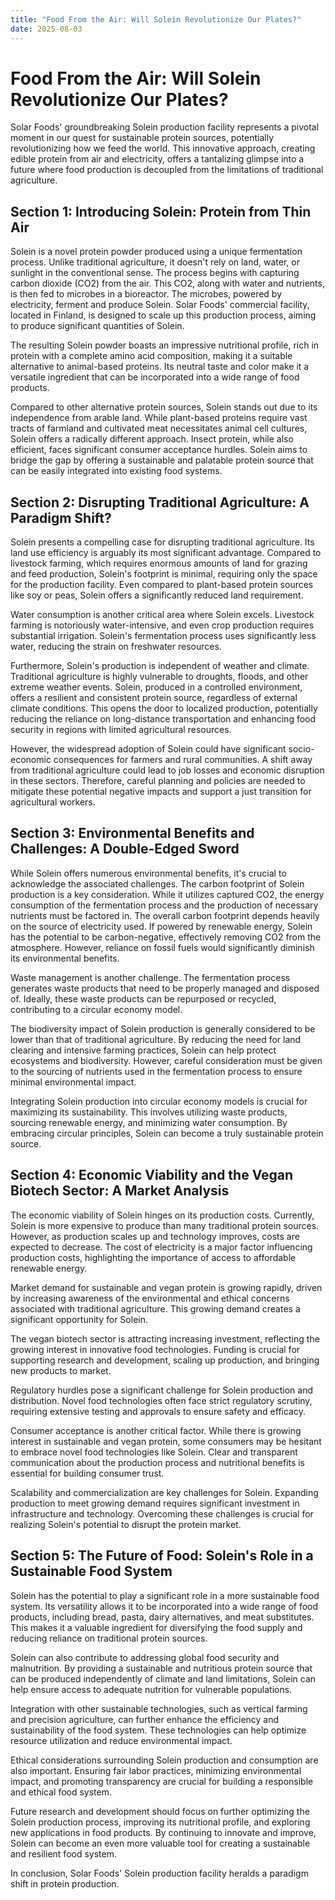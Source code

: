 ```yaml
---
title: "Food From the Air: Will Solein Revolutionize Our Plates?"
date: 2025-08-03
---
```


# Food From the Air: Will Solein Revolutionize Our Plates?

Solar Foods' groundbreaking Solein production facility represents a pivotal moment in our quest for sustainable protein sources, potentially revolutionizing how we feed the world. This innovative approach, creating edible protein from air and electricity, offers a tantalizing glimpse into a future where food production is decoupled from the limitations of traditional agriculture.

## Section 1: Introducing Solein: Protein from Thin Air

Solein is a novel protein powder produced using a unique fermentation process. Unlike traditional agriculture, it doesn't rely on land, water, or sunlight in the conventional sense. The process begins with capturing carbon dioxide (CO2) from the air. This CO2, along with water and nutrients, is then fed to microbes in a bioreactor. The microbes, powered by electricity, ferment and produce Solein. Solar Foods' commercial facility, located in Finland, is designed to scale up this production process, aiming to produce significant quantities of Solein.

The resulting Solein powder boasts an impressive nutritional profile, rich in protein with a complete amino acid composition, making it a suitable alternative to animal-based proteins. Its neutral taste and color make it a versatile ingredient that can be incorporated into a wide range of food products.

Compared to other alternative protein sources, Solein stands out due to its independence from arable land. While plant-based proteins require vast tracts of farmland and cultivated meat necessitates animal cell cultures, Solein offers a radically different approach. Insect protein, while also efficient, faces significant consumer acceptance hurdles. Solein aims to bridge the gap by offering a sustainable and palatable protein source that can be easily integrated into existing food systems.

## Section 2: Disrupting Traditional Agriculture: A Paradigm Shift?

Solein presents a compelling case for disrupting traditional agriculture. Its land use efficiency is arguably its most significant advantage. Compared to livestock farming, which requires enormous amounts of land for grazing and feed production, Solein's footprint is minimal, requiring only the space for the production facility. Even compared to plant-based protein sources like soy or peas, Solein offers a significantly reduced land requirement.

Water consumption is another critical area where Solein excels. Livestock farming is notoriously water-intensive, and even crop production requires substantial irrigation. Solein's fermentation process uses significantly less water, reducing the strain on freshwater resources.

Furthermore, Solein's production is independent of weather and climate. Traditional agriculture is highly vulnerable to droughts, floods, and other extreme weather events. Solein, produced in a controlled environment, offers a resilient and consistent protein source, regardless of external climate conditions. This opens the door to localized production, potentially reducing the reliance on long-distance transportation and enhancing food security in regions with limited agricultural resources.

However, the widespread adoption of Solein could have significant socio-economic consequences for farmers and rural communities. A shift away from traditional agriculture could lead to job losses and economic disruption in these sectors. Therefore, careful planning and policies are needed to mitigate these potential negative impacts and support a just transition for agricultural workers.

## Section 3: Environmental Benefits and Challenges: A Double-Edged Sword

While Solein offers numerous environmental benefits, it's crucial to acknowledge the associated challenges. The carbon footprint of Solein production is a key consideration. While it utilizes captured CO2, the energy consumption of the fermentation process and the production of necessary nutrients must be factored in. The overall carbon footprint depends heavily on the source of electricity used. If powered by renewable energy, Solein has the potential to be carbon-negative, effectively removing CO2 from the atmosphere. However, reliance on fossil fuels would significantly diminish its environmental benefits.

Waste management is another challenge. The fermentation process generates waste products that need to be properly managed and disposed of. Ideally, these waste products can be repurposed or recycled, contributing to a circular economy model.

The biodiversity impact of Solein production is generally considered to be lower than that of traditional agriculture. By reducing the need for land clearing and intensive farming practices, Solein can help protect ecosystems and biodiversity. However, careful consideration must be given to the sourcing of nutrients used in the fermentation process to ensure minimal environmental impact.

Integrating Solein production into circular economy models is crucial for maximizing its sustainability. This involves utilizing waste products, sourcing renewable energy, and minimizing water consumption. By embracing circular principles, Solein can become a truly sustainable protein source.

## Section 4: Economic Viability and the Vegan Biotech Sector: A Market Analysis

The economic viability of Solein hinges on its production costs. Currently, Solein is more expensive to produce than many traditional protein sources. However, as production scales up and technology improves, costs are expected to decrease. The cost of electricity is a major factor influencing production costs, highlighting the importance of access to affordable renewable energy.

Market demand for sustainable and vegan protein is growing rapidly, driven by increasing awareness of the environmental and ethical concerns associated with traditional agriculture. This growing demand creates a significant opportunity for Solein.

The vegan biotech sector is attracting increasing investment, reflecting the growing interest in innovative food technologies. Funding is crucial for supporting research and development, scaling up production, and bringing new products to market.

Regulatory hurdles pose a significant challenge for Solein production and distribution. Novel food technologies often face strict regulatory scrutiny, requiring extensive testing and approvals to ensure safety and efficacy.

Consumer acceptance is another critical factor. While there is growing interest in sustainable and vegan protein, some consumers may be hesitant to embrace novel food technologies like Solein. Clear and transparent communication about the production process and nutritional benefits is essential for building consumer trust.

Scalability and commercialization are key challenges for Solein. Expanding production to meet growing demand requires significant investment in infrastructure and technology. Overcoming these challenges is crucial for realizing Solein's potential to disrupt the protein market.

## Section 5: The Future of Food: Solein's Role in a Sustainable Food System

Solein has the potential to play a significant role in a more sustainable food system. Its versatility allows it to be incorporated into a wide range of food products, including bread, pasta, dairy alternatives, and meat substitutes. This makes it a valuable ingredient for diversifying the food supply and reducing reliance on traditional protein sources.

Solein can also contribute to addressing global food security and malnutrition. By providing a sustainable and nutritious protein source that can be produced independently of climate and land limitations, Solein can help ensure access to adequate nutrition for vulnerable populations.

Integration with other sustainable technologies, such as vertical farming and precision agriculture, can further enhance the efficiency and sustainability of the food system. These technologies can help optimize resource utilization and reduce environmental impact.

Ethical considerations surrounding Solein production and consumption are also important. Ensuring fair labor practices, minimizing environmental impact, and promoting transparency are crucial for building a responsible and ethical food system.

Future research and development should focus on further optimizing the Solein production process, improving its nutritional profile, and exploring new applications in food products. By continuing to innovate and improve, Solein can become an even more valuable tool for creating a sustainable and resilient food system.

In conclusion, Solar Foods' Solein production facility heralds a paradigm shift in protein production.